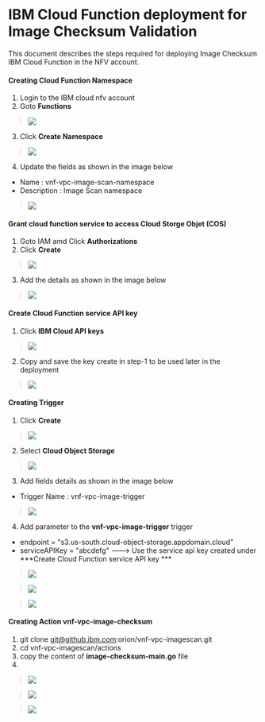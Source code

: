 # IBM Cloud Function deployment for Image Checksum Validation 

This document describes the steps required for deploying  Image Checksum IBM Cloud Function in the NFV account.   

#### Creating Cloud Function Namespace

1. Login to the IBM cloud nfv account
2. Goto **Functions**

> ![](images/CF.png)

3. Click **Create Namespace** 

> ![](images/namespace-create.png)

4. Update the fields as shown in the image below
* Name : vnf-vpc-image-scan-namespace
* Description : Image Scan namespace

> ![](images/namespace-1.png)

#### Grant cloud function service  to access Cloud Storge Objet (COS)

1. Goto IAM amd Click **Authorizations**
2. Click **Create** 
> ![](images/create-auth.png)
3. Add the details as shown in the image below
> ![](images/auth1.png)

#### Create Cloud Function service API key
1. Click **IBM Cloud API keys**
> ![](images/service-api-1.png)
2. Copy and save the key create in step-1 to be used later in the deployment
> ![](images/service-api-2.png)


#### Creating Trigger

1. Click **Create**

> ![](images/create-trigger.png)

2. Select **Cloud Object Storage**

> ![](images/trigger1.png)

3. Add fields details as shown in the image below

* Trigger Name : vnf-vpc-image-trigger

> ![](images/trigger-detail.png)

4. Add parameter to the **vnf-vpc-image-trigger** trigger

* endpoint = "s3.us-south.cloud-object-storage.appdomain.cloud"
* serviceAPIKey = "abcdefg" ---> Use the service api key created under ***Create Cloud Function service API key ***

> ![](images/trigger2.png)

> ![](images/trigger3.png)

> ![](images/trigger3.png)

#### Creating Action vnf-vpc-image-checksum
1. git clone git@github.ibm.com:orion/vnf-vpc-imagescan.git
2. cd vnf-vpc-imagescan/actions
3. copy the content of **image-checksum-main.go** file
4. 
>![](images/action1.png)

>![](images/action2.png)

>![](images/action-code.png)





